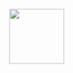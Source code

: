 <a href="https://lh3.googleusercontent.com/Hqwx6UtuQffugCvahlYDgZyG3b84QwPyZd2xLD5qIRcF1eghvM6eMSu7WVSr7cPFOOrhigWHMQ1-JVGAN5F7q6pPukIbsjTGvwmHzIdh" target="blank"><img align="center" src="https://lh3.googleusercontent.com/Hqwx6UtuQffugCvahlYDgZyG3b84QwPyZd2xLD5qIRcF1eghvM6eMSu7WVSr7cPFOOrhigWHMQ1-JVGAN5F7q6pPukIbsjTGvwmHzIdh" height="100" /></a>

